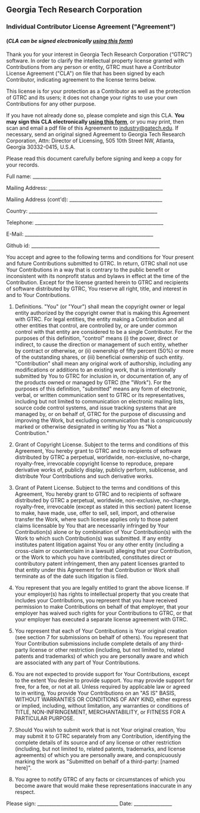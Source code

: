 ## Georgia Tech Research Corporation
### Individual Contributor License Agreement ("Agreement")
    
#### (*CLA can be signed electronically [using this form](https://docs.google.com/forms/d/1wl5Rg7ishq6nsfbMVoif6322NOzhjdyryHvxmiCQITc/viewform?c=0&w=1&usp=mail_form_link)*)

Thank you for your interest in Georgia Tech Research Corporation (“GTRC”) software. In order to clarify the intellectual property license granted with Contributions from any person or entity, GTRC must have a Contributor License Agreement ("CLA") on file that has been signed by each Contributor, indicating agreement to the license terms below. 

This license is for your protection as a Contributor as well as the protection of GTRC and its users; it does not change your rights to use your own Contributions for any other purpose. 

If you have not already done so, please complete and sign this CLA.  **You may sign this CLA electronically [using this form](https://docs.google.com/forms/d/1wl5Rg7ishq6nsfbMVoif6322NOzhjdyryHvxmiCQITc/viewform?c=0&w=1&usp=mail_form_link)**, or you may print, then scan and email a pdf file of this Agreement to industry@gatech.edu. If necessary, send an original signed Agreement to Georgia Tech Research Corporation, Attn: Director of Licensing, 505 10th Street NW, Atlanta, Georgia 30332-0415, U.S.A. 

Please read this document carefully before signing and keep a copy for your records.

Full name: ______________________________________________________

Mailing Address: ________________________________________________

Mailing Address (cont'd): _______________________________________

Country:   ______________________________________________________

Telephone: ______________________________________________________

E-Mail:    ______________________________________________________

Github id: ______________________________________________________




You accept and agree to the following terms and conditions for Your present and future Contributions submitted to GTRC. In return, GTRC shall not use Your Contributions in a way that is contrary to the public benefit or inconsistent with its nonprofit status and bylaws in effect at the time of the Contribution. Except for the license granted herein to GTRC and recipients of software distributed by GTRC, You reserve all right, title, and interest in and to Your Contributions.

1. Definitions.
"You" (or "Your") shall mean the copyright owner or legal entity authorized by the copyright owner that is making this Agreement with GTRC. For legal entities, the entity making a Contribution and all other entities that control, are controlled by, or are under common control with that entity are considered to be a single Contributor. For the purposes of this definition, "control" means (i) the power, direct or indirect, to cause the direction or management of such entity, whether by contract or otherwise, or (ii) ownership of fifty percent (50%) or more of the outstanding shares, or (iii) beneficial ownership of such entity.
"Contribution" shall mean any original work of authorship, including any modifications or additions to an existing work, that is intentionally submitted by You to GTRC for inclusion in, or documentation of, any of the products owned or managed by GTRC (the "Work"). For the purposes of this definition, "submitted" means any form of electronic, verbal, or written communication sent to GTRC or its representatives, including but not limited to communication on electronic mailing lists, source code control systems, and issue tracking systems that are managed by, or on behalf of, GTRC for the purpose of discussing and improving the Work, but excluding communication that is conspicuously marked or otherwise designated in writing by You as "Not a Contribution."

2. Grant of Copyright License. Subject to the terms and conditions of this Agreement, You hereby grant to GTRC and to recipients of software distributed by GTRC a perpetual, worldwide, non-exclusive, no-charge, royalty-free, irrevocable copyright license to reproduce, prepare derivative works of, publicly display, publicly perform, sublicense, and distribute Your Contributions and such derivative works.

3. Grant of Patent License. Subject to the terms and conditions of this Agreement, You hereby grant to GTRC and to recipients of software distributed by GTRC a perpetual, worldwide, non-exclusive, no-charge, royalty-free, irrevocable (except as stated in this section) patent license to make, have made, use, offer to sell, sell, import, and otherwise transfer the Work, where such license applies only to those patent claims licensable by You that are necessarily infringed by Your Contribution(s) alone or by combination of Your Contribution(s) with the Work to which such Contribution(s) was submitted. If any entity institutes patent litigation against You or any other entity (including a cross-claim or counterclaim in a lawsuit) alleging that your Contribution, or the Work to which you have contributed, constitutes direct or contributory patent infringement, then any patent licenses granted to that entity under this Agreement for that Contribution or Work shall terminate as of the date such litigation is filed.

4. You represent that you are legally entitled to grant the above license. If your employer(s) has rights to intellectual property that you create that includes your Contributions, you represent that you have received permission to make Contributions on behalf of that employer, that your employer has waived such rights for your Contributions to GTRC, or that your employer has executed a separate license agreement with GTRC.

5. You represent that each of Your Contributions is Your original creation (see section 7 for submissions on behalf of others).  You represent that Your Contribution submissions include complete details of any third-party license or other restriction (including, but not limited to, related patents and trademarks) of which you are personally aware and which are associated with any part of Your Contributions.

6. You are not expected to provide support for Your Contributions, except to the extent You desire to provide support. You may provide support for free, for a fee, or not at all. Unless required by applicable law or agreed to in writing, You provide Your Contributions on an "AS IS" BASIS, WITHOUT WARRANTIES OR CONDITIONS OF ANY KIND, either express or implied, including, without limitation, any warranties or conditions of TITLE, NON-INFRINGEMENT, MERCHANTABILITY, or FITNESS FOR A PARTICULAR PURPOSE.

7. Should You wish to submit work that is not Your original creation, You may submit it to GTRC separately from any Contribution, identifying the complete details of its source and of any license or other restriction (including, but not limited to, related patents, trademarks, and license agreements) of which you are personally aware, and conspicuously marking the work as
   "Submitted on behalf of a third-party: [named here]".

8. You agree to notify GTRC of any facts or circumstances of which you become aware that would make these representations inaccurate in any respect.

Please sign: __________________________________ Date: ________________
